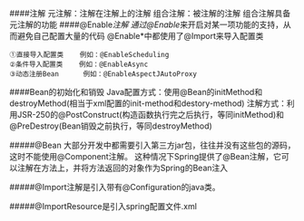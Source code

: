 ####注解
    元注解：注解在注解上的注解
    组合注解：被注解的注解
    组合注解具备元注解的功能
####@Enable*注解
    通过@Enable*来开启对某一项功能的支持，从而避免自己配置大量的代码
    @Enable*中都使用了@Import来导入配置类
    
    ①直接导入配置类    例如：@EnableScheduling
    ②条件导入配置类    例如：@EnableAsync
    ③动态注册Bean      例如：@EnableAspectJAutoProxy
####Bean的初始化和销毁
    Java配置方式：使用@Bean的initMethod和destroyMethod(相当于xml配置的init-method和destory-method)
    注解方式：利用JSR-250的@PostConstruct(构造函数执行完之后执行，等同initMethod)和@PreDestroy(Bean销毁之前执行，等同destroyMethod)

#####@Bean
    大部分开发中都需要引入第三方jar包，往往并没有这些包的源码，这时不能使用@Component注解。
    这种情况下Spring提供了@Bean注解，它可以注解在方法上，并将方法返回的对象作为Spring的Bean注入

#####@Import注解是引入带有@Configuration的java类。

#####@ImportResource是引入spring配置文件.xml
